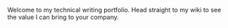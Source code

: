 Welcome to my technical writing portfolio. Head straight to my wiki to see the value I can bring to your company. 
